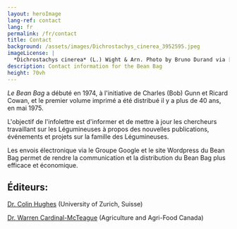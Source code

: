 ```yaml
---
layout: heroImage
lang-ref: contact
lang: fr
permalink: /fr/contact
title: Contact
background: /assets/images/Dichrostachys_cinerea_3952595.jpeg
imageLicense: |
  *Dichrostachys cinerea* (L.) Wight & Arn. Photo by Bruno Durand via [iNaturalist](https://www.gbif.org/occurrence/1898844739)
description: Contact information for the Bean Bag
height: 70vh
---
```


*Le Bean Bag* a débuté en 1974, à l'initiative de Charles (Bob) Gunn et Ricard Cowan, et le premier volume imprimé a été distribué il y a plus de 40 ans, en mai 1975.

L'objectif de l'infolettre est d'informer et de mettre à jour les chercheurs travaillant sur les Légumineuses à propos des nouvelles publications, événements et projets sur la famille des Légumineuses.

Les envois électronique via le Groupe Google et le site Wordpress du Bean Bag permet de rendre la communication et la distribution du Bean Bag plus efficace et économique.

## Éditeurs:

[Dr. Colin Hughes](mailto:colin.hughes@systbot.uzh.ch) (University of Zurich, Suisse)

[Dr. Warren Cardinal-McTeague](mailto:warren.cardinal-mcteague@canada.ca) (Agriculture and Agri-Food Canada)